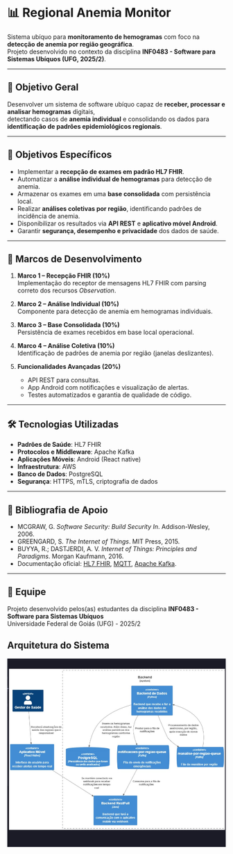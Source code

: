# 📊 Regional Anemia Monitor

Sistema ubíquo para **monitoramento de hemogramas** com foco na **detecção de anemia por região geográfica**.  
Projeto desenvolvido no contexto da disciplina **INF0483 - Software para Sistemas Ubíquos (UFG, 2025/2)**.

---

## 🎯 Objetivo Geral
Desenvolver um sistema de software ubíquo capaz de **receber, processar e analisar hemogramas** digitais,  
detectando casos de **anemia individual** e consolidando os dados para **identificação de padrões epidemiológicos regionais**.

---

## 📌 Objetivos Específicos
- Implementar a **recepção de exames em padrão HL7 FHIR**.  
- Automatizar a **análise individual de hemogramas** para detecção de anemia.  
- Armazenar os exames em uma **base consolidada** com persistência local.  
- Realizar **análises coletivas por região**, identificando padrões de incidência de anemia.  
- Disponibilizar os resultados via **API REST** e **aplicativo móvel Android**.  
- Garantir **segurança, desempenho e privacidade** dos dados de saúde.  

---

## 📅 Marcos de Desenvolvimento

1. **Marco 1 – Recepção FHIR (10%)**  
   Implementação do receptor de mensagens HL7 FHIR com parsing correto dos recursos *Observation*.  

2. **Marco 2 – Análise Individual (10%)**  
   Componente para detecção de anemia em hemogramas individuais.  

3. **Marco 3 – Base Consolidada (10%)**  
   Persistência de exames recebidos em base local operacional.  

4. **Marco 4 – Análise Coletiva (10%)**  
   Identificação de padrões de anemia por região (janelas deslizantes).  

5. **Funcionalidades Avançadas (20%)**  
   - API REST para consultas.  
   - App Android com notificações e visualização de alertas.  
   - Testes automatizados e garantia de qualidade de código.  

---

## 🛠️ Tecnologias Utilizadas
- **Padrões de Saúde**: HL7 FHIR  
- **Protocolos e Middleware**: Apache Kafka
- **Aplicações Móveis**: Android (React native)  
- **Infraestrutura**: AWS 
- **Banco de Dados**: PostgreSQL   
- **Segurança**: HTTPS, mTLS, criptografia de dados  

---

## 📖 Bibliografia de Apoio
- MCGRAW, G. *Software Security: Build Security In*. Addison-Wesley, 2006.  
- GREENGARD, S. *The Internet of Things*. MIT Press, 2015.  
- BUYYA, R.; DASTJERDI, A. V. *Internet of Things: Principles and Paradigms*. Morgan Kaufmann, 2016.  
- Documentação oficial: [HL7 FHIR](https://www.hl7.org/fhir/), [MQTT](https://mqtt.org), [Apache Kafka](https://kafka.apache.org).  

---

## 👥 Equipe
Projeto desenvolvido pelos(as) estudantes da disciplina **INF0483 - Software para Sistemas Ubíquos**  
Universidade Federal de Goiás (UFG) - 2025/2  

## Arquitetura do Sistema

![img.png](img.png)
